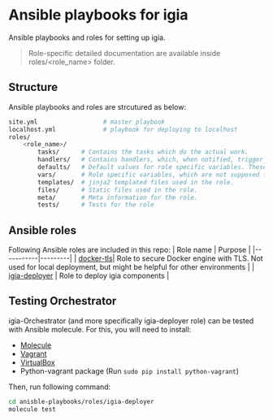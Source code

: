 # Ansible playbooks for igia

Ansible playbooks and roles for setting up igia.

> Role-specific detailed documentation are available inside roles/<role_name> folder.

## Structure

Ansible playbooks and roles are strcutured as below:

```bash
site.yml                  # master playbook
localhost.yml             # playbook for deploying to localhost
roles/
    <role_name>/
        tasks/      # Contains the tasks which do the actual work.
        handlers/   # Contains handlers, which, when notified, trigger actions.
        defaults/   # Default values for role specific variables. These are supposed to get overridden.
        vars/       # Role specific variables, which are not supposed to get overridden.
        templates/  # jinja2 templated files used in the role.
        files/      # Static files used in the role.
        meta/       # Meta information for the role.
        tests/      # Tests for the role
```

## Ansible roles

Following Ansible roles are included in this repo:
| Role name | Purpose |
|-----------|---------|
| [docker-tls](roles/docker-tls/README.md)| Role to secure Docker engine with TLS. Not used for local deployment, but might be helpful for other environments |
| [igia-deployer](roles/igia-deployer/README.md) | Role to deploy igia components |

## Testing Orchestrator

igia-Orchestrator (and more specifically igia-deployer role) can be tested with Ansible molecule. For this, you will need to install:

* [Molecule](https://molecule.readthedocs.io/en/latest/)
* [Vagrant](https://www.vagrantup.com/downloads.html)
* [VirtualBox](https://www.virtualbox.org/wiki/Downloads)
* Python-vagrant package  (Run `sudo pip install python-vagrant`)

Then, run following command:

```bash
cd anisble-playbooks/roles/igia-deployer
molecule test
```
